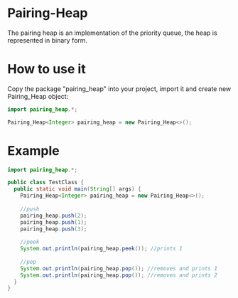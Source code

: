 # Pairing-Heap
The pairing heap is an implementation of the priority queue, the heap is represented in binary form.

# How to use it
Copy the package "pairing_heap" into your project, import it and create new Pairing_Heap object:
```java
import pairing_heap.*;

Pairing_Heap<Integer> pairing_heap = new Pairing_Heap<>();
```
# Example
```java
import pairing_heap.*;

public class TestClass {
  public static void main(String[] args) {
    Pairing_Heap<Integer> pairing_heap = new Pairing_Heap<>();
    
    //push
    pairing_heap.push(2);
    pairing_heap.push(1);
    pairing_heap.push(3);
    
    //peek 
    System.out.println(pairing_heap.peek()); //prints 1
    
    //pop 
    System.out.println(pairing_heap.pop()); //removes and prints 1
    System.out.println(pairing_heap.pop()); //removes and prints 2
  }
}
```

